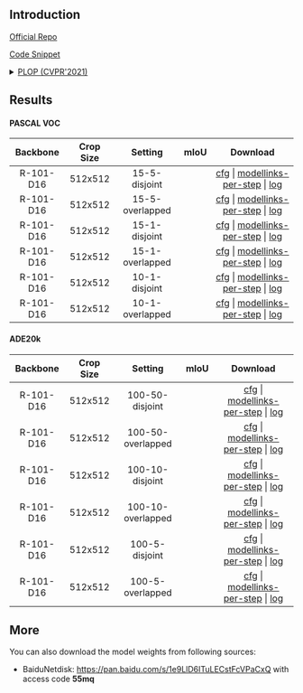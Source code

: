 ## Introduction

<a href="https://github.com/arthurdouillard/CVPR2021_PLOP">Official Repo</a>

<a href="https://github.com/SegmentationBLWX/cssegmentation/blob/main/csseg/modules/runners/plop.py">Code Snippet</a>

<details>
<summary align="left"><a href="https://arxiv.org/pdf/2011.11390.pdf">PLOP (CVPR'2021)</a></summary>

```latex
@inproceedings{douillard2021plop,
  title={Plop: Learning without forgetting for continual semantic segmentation},
  author={Douillard, Arthur and Chen, Yifu and Dapogny, Arnaud and Cord, Matthieu},
  booktitle={Proceedings of the IEEE/CVF Conference on Computer Vision and Pattern Recognition},
  pages={4040--4050},
  year={2021}
}
```

</details>


## Results

#### PASCAL VOC

| Backbone   | Crop Size  | Setting                             | mIoU   | Download                                                                                                                                                                                                                                                                                                                                                                                                     |
| :-:        | :-:        | :-:                                 | :-:    | :-:                                                                                                                                                                                                                                                                                                                                                                                                          |
| R-101-D16  | 512x512    | 15-5-disjoint                       |        | [cfg](https://raw.githubusercontent.com/SegmentationBLWX/cssegmentation/main/csseg/configs/plop/plop_r101iabnd16_aspp_512x512_vocaug15-5_disjoint.py) &#124; [modellinks-per-step](https://github.com/SegmentationBLWX/modelstore/releases/tag/csseg_plop) &#124; [log](https://github.com/SegmentationBLWX/modelstore/releases/download/csseg_plop/plop_r101iabnd16_aspp_512x512_vocaug15-5_disjoint.log)   |
| R-101-D16  | 512x512    | 15-5-overlapped                     |        | [cfg](https://raw.githubusercontent.com/SegmentationBLWX/cssegmentation/main/csseg/configs/plop/plop_r101iabnd16_aspp_512x512_vocaug15-5_overlap.py) &#124; [modellinks-per-step](https://github.com/SegmentationBLWX/modelstore/releases/tag/csseg_plop) &#124; [log](https://github.com/SegmentationBLWX/modelstore/releases/download/csseg_plop/plop_r101iabnd16_aspp_512x512_vocaug15-5_overlap.log)     |
| R-101-D16  | 512x512    | 15-1-disjoint                       |        | [cfg](https://raw.githubusercontent.com/SegmentationBLWX/cssegmentation/main/csseg/configs/plop/plop_r101iabnd16_aspp_512x512_vocaug15-1_disjoint.py) &#124; [modellinks-per-step](https://github.com/SegmentationBLWX/modelstore/releases/tag/csseg_plop) &#124; [log](https://github.com/SegmentationBLWX/modelstore/releases/download/csseg_plop/plop_r101iabnd16_aspp_512x512_vocaug15-1_disjoint.log)   |
| R-101-D16  | 512x512    | 15-1-overlapped                     |        | [cfg](https://raw.githubusercontent.com/SegmentationBLWX/cssegmentation/main/csseg/configs/plop/plop_r101iabnd16_aspp_512x512_vocaug15-1_overlap.py) &#124; [modellinks-per-step](https://github.com/SegmentationBLWX/modelstore/releases/tag/csseg_plop) &#124; [log](https://github.com/SegmentationBLWX/modelstore/releases/download/csseg_plop/plop_r101iabnd16_aspp_512x512_vocaug15-1_overlap.log)     |
| R-101-D16  | 512x512    | 10-1-disjoint                       |        | [cfg](https://raw.githubusercontent.com/SegmentationBLWX/cssegmentation/main/csseg/configs/plop/plop_r101iabnd16_aspp_512x512_vocaug10-1_disjoint.py) &#124; [modellinks-per-step](https://github.com/SegmentationBLWX/modelstore/releases/tag/csseg_plop) &#124; [log](https://github.com/SegmentationBLWX/modelstore/releases/download/csseg_plop/plop_r101iabnd16_aspp_512x512_vocaug10-1_disjoint.log)   |
| R-101-D16  | 512x512    | 10-1-overlapped                     |        | [cfg](https://raw.githubusercontent.com/SegmentationBLWX/cssegmentation/main/csseg/configs/plop/plop_r101iabnd16_aspp_512x512_vocaug10-1_overlap.py) &#124; [modellinks-per-step](https://github.com/SegmentationBLWX/modelstore/releases/tag/csseg_plop) &#124; [log](https://github.com/SegmentationBLWX/modelstore/releases/download/csseg_plop/plop_r101iabnd16_aspp_512x512_vocaug10-1_overlap.log)     |

#### ADE20k

| Backbone   | Crop Size  | Setting                             | mIoU   | Download                                                                                                                                                                                                                                                                                                                                                                                                        |
| :-:        | :-:        | :-:                                 | :-:    | :-:                                                                                                                                                                                                                                                                                                                                                                                                             |
| R-101-D16  | 512x512    | 100-50-disjoint                     |        | [cfg](https://raw.githubusercontent.com/SegmentationBLWX/cssegmentation/main/csseg/configs/plop/plop_r101iabnd16_aspp_512x512_ade20k100-50_disjoint.py) &#124; [modellinks-per-step](https://github.com/SegmentationBLWX/modelstore/releases/tag/csseg_plop) &#124; [log](https://github.com/SegmentationBLWX/modelstore/releases/download/csseg_plop/plop_r101iabnd16_aspp_512x512_ade20k100-50_disjoint.log)  |
| R-101-D16  | 512x512    | 100-50-overlapped                   |        | [cfg](https://raw.githubusercontent.com/SegmentationBLWX/cssegmentation/main/csseg/configs/plop/plop_r101iabnd16_aspp_512x512_ade20k100-50_overlap.py) &#124; [modellinks-per-step](https://github.com/SegmentationBLWX/modelstore/releases/tag/csseg_plop) &#124; [log](https://github.com/SegmentationBLWX/modelstore/releases/download/csseg_plop/plop_r101iabnd16_aspp_512x512_ade20k100-50_overlap.log)    |
| R-101-D16  | 512x512    | 100-10-disjoint                     |        | [cfg](https://raw.githubusercontent.com/SegmentationBLWX/cssegmentation/main/csseg/configs/plop/plop_r101iabnd16_aspp_512x512_ade20k100-10_disjoint.py) &#124; [modellinks-per-step](https://github.com/SegmentationBLWX/modelstore/releases/tag/csseg_plop) &#124; [log](https://github.com/SegmentationBLWX/modelstore/releases/download/csseg_plop/plop_r101iabnd16_aspp_512x512_ade20k100-10_disjoint.log)  |
| R-101-D16  | 512x512    | 100-10-overlapped                   |        | [cfg](https://raw.githubusercontent.com/SegmentationBLWX/cssegmentation/main/csseg/configs/plop/plop_r101iabnd16_aspp_512x512_ade20k100-10_overlap.py) &#124; [modellinks-per-step](https://github.com/SegmentationBLWX/modelstore/releases/tag/csseg_plop) &#124; [log](https://github.com/SegmentationBLWX/modelstore/releases/download/csseg_plop/plop_r101iabnd16_aspp_512x512_ade20k100-10_overlap.log)    |
| R-101-D16  | 512x512    | 100-5-disjoint                      |        | [cfg](https://raw.githubusercontent.com/SegmentationBLWX/cssegmentation/main/csseg/configs/plop/plop_r101iabnd16_aspp_512x512_ade20k100-5_disjoint.py) &#124; [modellinks-per-step](https://github.com/SegmentationBLWX/modelstore/releases/tag/csseg_plop) &#124; [log](https://github.com/SegmentationBLWX/modelstore/releases/download/csseg_plop/plop_r101iabnd16_aspp_512x512_ade20k100-5_disjoint.log)    |
| R-101-D16  | 512x512    | 100-5-overlapped                    |        | [cfg](https://raw.githubusercontent.com/SegmentationBLWX/cssegmentation/main/csseg/configs/plop/plop_r101iabnd16_aspp_512x512_ade20k100-5_overlap.py) &#124; [modellinks-per-step](https://github.com/SegmentationBLWX/modelstore/releases/tag/csseg_plop) &#124; [log](https://github.com/SegmentationBLWX/modelstore/releases/download/csseg_plop/plop_r101iabnd16_aspp_512x512_ade20k100-5_overlap.log)      |


## More

You can also download the model weights from following sources:
- BaiduNetdisk: https://pan.baidu.com/s/1e9LlD6ITuLECstFcVPaCxQ with access code **55mq**